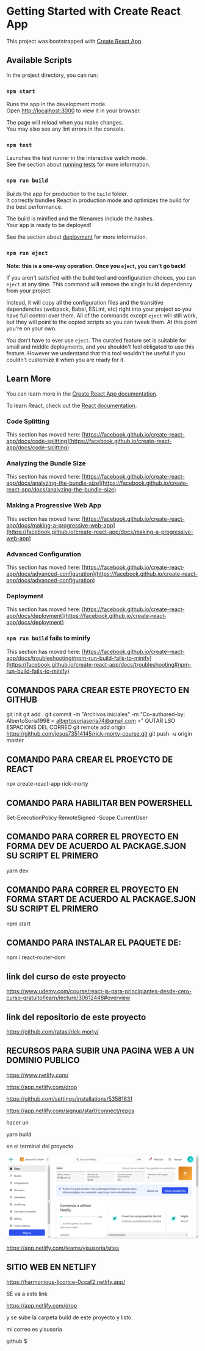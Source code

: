 # Getting Started with Create React App

This project was bootstrapped with [Create React App](https://github.com/facebook/create-react-app).

## Available Scripts

In the project directory, you can run:

### `npm start`

Runs the app in the development mode.\
Open [http://localhost:3000](http://localhost:3000) to view it in your browser.

The page will reload when you make changes.\
You may also see any lint errors in the console.

### `npm test`

Launches the test runner in the interactive watch mode.\
See the section about [running tests](https://facebook.github.io/create-react-app/docs/running-tests) for more information.

### `npm run build`

Builds the app for production to the `build` folder.\
It correctly bundles React in production mode and optimizes the build for the best performance.

The build is minified and the filenames include the hashes.\
Your app is ready to be deployed!

See the section about [deployment](https://facebook.github.io/create-react-app/docs/deployment) for more information.

### `npm run eject`

**Note: this is a one-way operation. Once you `eject`, you can't go back!**

If you aren't satisfied with the build tool and configuration choices, you can `eject` at any time. This command will remove the single build dependency from your project.

Instead, it will copy all the configuration files and the transitive dependencies (webpack, Babel, ESLint, etc) right into your project so you have full control over them. All of the commands except `eject` will still work, but they will point to the copied scripts so you can tweak them. At this point you're on your own.

You don't have to ever use `eject`. The curated feature set is suitable for small and middle deployments, and you shouldn't feel obligated to use this feature. However we understand that this tool wouldn't be useful if you couldn't customize it when you are ready for it.

## Learn More

You can learn more in the [Create React App documentation](https://facebook.github.io/create-react-app/docs/getting-started).

To learn React, check out the [React documentation](https://reactjs.org/).

### Code Splitting

This section has moved here: [https://facebook.github.io/create-react-app/docs/code-splitting](https://facebook.github.io/create-react-app/docs/code-splitting)

### Analyzing the Bundle Size

This section has moved here: [https://facebook.github.io/create-react-app/docs/analyzing-the-bundle-size](https://facebook.github.io/create-react-app/docs/analyzing-the-bundle-size)

### Making a Progressive Web App

This section has moved here: [https://facebook.github.io/create-react-app/docs/making-a-progressive-web-app](https://facebook.github.io/create-react-app/docs/making-a-progressive-web-app)

### Advanced Configuration

This section has moved here: [https://facebook.github.io/create-react-app/docs/advanced-configuration](https://facebook.github.io/create-react-app/docs/advanced-configuration)

### Deployment

This section has moved here: [https://facebook.github.io/create-react-app/docs/deployment](https://facebook.github.io/create-react-app/docs/deployment)

### `npm run build` fails to minify

This section has moved here: [https://facebook.github.io/create-react-app/docs/troubleshooting#npm-run-build-fails-to-minify](https://facebook.github.io/create-react-app/docs/troubleshooting#npm-run-build-fails-to-minify)






## COMANDOS PARA CREAR ESTE PROYECTO EN GITHUB 

git init
git add .
git commit -m "Archivos iniciales" -m "Co-authored-by: AlbertoSoria1998 < albertosoriasoria74@gmail.com >"     QUTAR LSO ESPACIONS DEL CORREO
git remote add origin https://github.com/jesus73514145/rick-morty-course.git
git push -u origin master


## COMANDO PARA CREAR EL PROEYCTO DE REACT

npx create-react-app rick-morty     

## COMANDO PARA HABILITAR BEN POWERSHELL

Set-ExecutionPolicy RemoteSigned -Scope CurrentUser 

## COMANDO PARA CORRER EL PROYECTO EN FORMA DEV DE ACUERDO AL PACKAGE.SJON SU SCRIPT EL PRIMERO

yarn dev

## COMANDO PARA CORRER EL PROYECTO EN FORMA START DE ACUERDO AL PACKAGE.SJON SU SCRIPT EL PRIMERO

npm start  


## COMANDO PARA INSTALAR EL PAQUETE DE:

npm i react-router-dom 

## link del curso de este proyecto 

https://www.udemy.com/course/react-js-para-principiantes-desde-cero-curso-gratuito/learn/lecture/30612448#overview

## link del repositorio de este proyecto

https://github.com/ratasi/rick-morty/


## RECURSOS PARA SUBIR UNA PAGINA WEB A UN DOMINIO PUBLICO

https://www.netlify.com/

https://app.netlify.com/drop


https://github.com/settings/installations/53581831

https://app.netlify.com/signup/start/connect/repos

hacer un 

yarn build 

en el terminal del proyecto


![alt text](image.png)


https://app.netlify.com/teams/yisusoria/sites

## SITIO WEB EN NETLIFY

https://harmonious-licorice-0ccaf2.netlify.app/

SE va a este link

https://app.netlify.com/drop

 y se sube la carpeta build de este proyecto y listo.

 mi correo es yisusoria

github
$
